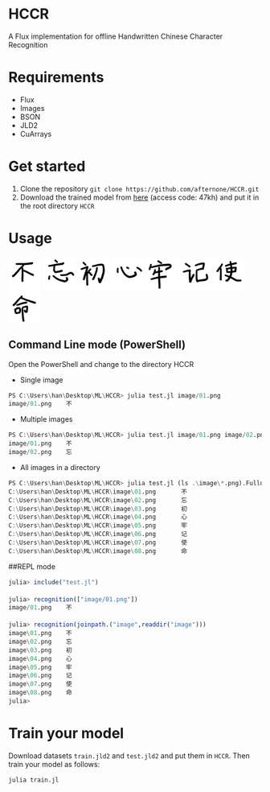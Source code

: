 # HCCR
A Flux implementation for offline Handwritten Chinese Character Recognition

# Requirements
+ Flux
+ Images
+ BSON
+ JLD2
+ CuArrays

# Get started
1. Clone the repository
`git clone https://github.com/afternone/HCCR.git`
2. Download the trained model from [here](https://pan.baidu.com/s/1YP3_KdrrdWQxacU8eyUnXg) (access code: 47kh) and put it in the root directory `HCCR`

# Usage
<img src="image/01.png" width="64">
<img src="image/02.png" width="64">
<img src="image/03.png" width="64">
<img src="image/04.png" width="64">
<img src="image/05.png" width="64">
<img src="image/06.png" width="64">
<img src="image/07.png" width="64">
<img src="image/08.png" width="64">


## Command Line mode (PowerShell)
Open the PowerShell and change to the directory HCCR
+ Single image
```julia
PS C:\Users\han\Desktop\ML\HCCR> julia test.jl image/01.png
image/01.png    不
```
+ Multiple images
```julia
PS C:\Users\han\Desktop\ML\HCCR> julia test.jl image/01.png image/02.png
image/01.png    不
image/02.png    忘
```
+ All images in a directory
```julia
PS C:\Users\han\Desktop\ML\HCCR> julia test.jl (ls .\image\*.png).Fullname
C:\Users\han\Desktop\ML\HCCR\image\01.png       不
C:\Users\han\Desktop\ML\HCCR\image\02.png       忘
C:\Users\han\Desktop\ML\HCCR\image\03.png       初
C:\Users\han\Desktop\ML\HCCR\image\04.png       心
C:\Users\han\Desktop\ML\HCCR\image\05.png       牢
C:\Users\han\Desktop\ML\HCCR\image\06.png       记
C:\Users\han\Desktop\ML\HCCR\image\07.png       使
C:\Users\han\Desktop\ML\HCCR\image\08.png       命
```
##REPL mode
```julia
julia> include("test.jl")

julia> recognition(["image/01.png"])
image/01.png    不

julia> recognition(joinpath.("image",readdir("image")))
image\01.png    不
image\02.png    忘
image\03.png    初
image\04.png    心
image\05.png    牢
image\06.png    记
image\07.png    使
image\08.png    命
julia>
```
# Train your model
Download datasets `train.jld2` and `test.jld2` and put them in `HCCR`.
Then train your model as follows:
```julia
julia train.jl
```
